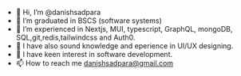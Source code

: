 - 👋 Hi, I’m @danishsadpara
- 👀 I’m graduated in BSCS (software systems)
- 🌱 I’m experienced in Nextjs, MUI, typescript, GraphQL, mongoDB, SQL,git,redis,tailwindcss and Auth0.
- 🌱 I have also sound knowledge and eperience in UI/UX designing.
- 💞️ I have keen interest in software development.
- 📫 How to reach me danishsadpara@gmail.com

<!---
danishsadpara/danishsadpara is a ✨ special ✨ repository because its `README.md` (this file) appears on your GitHub profile.
You can click the Preview link to take a look at your changes.
--->
